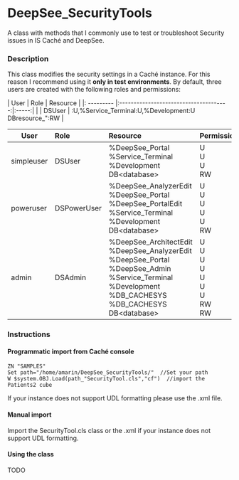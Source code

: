 # DeepSee_SecurityTools
A class with methods that I commonly use to test or troubleshoot Security issues in IS Caché and DeepSee.

### Description
This class modifies the security settings in a Caché instance. For this reason I recommend using it **only in test environments**. By default, three users are created with the following roles and permissions:  


| User | Role | Resource  |
|: --------- |:--------------------------------------:|:-----:|
|  | DSUser | :U,%Service_Terminal:U,%Development:U DBresource_":RW |



| User        | Role        | Resource  | Permission   |
| ----------- |:----------- | :-------- | :----------- |
| simpleuser  | DSUser      | %DeepSee_Portal<br>%Service_Terminal<br>%Development<br>DB&lt;database> | U<br>U<br>U<br>RW |
| poweruser   | DSPowerUser | %DeepSee_AnalyzerEdit<br>%DeepSee_Portal<br>%DeepSee_PortalEdit<br>%Service_Terminal<br>%Development<br>DB&lt;database> | U<br>U<br>U<br>U<br>U<br>RW |
| admin       | DSAdmin     | %DeepSee_ArchitectEdit<br>%DeepSee_AnalyzerEdit<br>%DeepSee_Portal<br>%DeepSee_Admin<br>%Service_Terminal<br>%Development<br>%DB_CACHESYS<br>%DB_CACHESYS<br>DB&lt;database> | U<br>U<br>U<br>U<br>U<br>U<br>U<br>RW<br>RW |





<!--
### Content

![Alt Text](https://github.com/aless80/DeepSee_SecurityTools/blob/master/img/.png)           
-->

### Instructions
#### Programmatic import from Caché console
```
ZN "SAMPLES"
Set path="/home/amarin/DeepSee_SecurityTools/"  //Set your path
W $system.OBJ.Load(path_"SecurityTool.cls","cf")  //import the Patients2 cube
```
If your instance does not support UDL formatting please use the .xml file.

#### Manual import
Import the SecurityTool.cls class or the .xml if your instance does not support UDL formatting. 

#### Using the class
TODO
